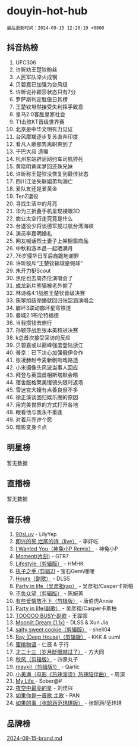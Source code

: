 # douyin-hot-hub

`最后更新时间：2024-09-15 12:20:19 +0800`

## 抖音热榜

1. UFC306
1. 许昕劝王楚钦粉丝
1. 人民军队淬火成钢
1. 贝碧嘉已加强为台风级
1. 许昕说孙颖莎状态只有7分
1. 罗萨斯判定胜傲日其楞
1. 王楚钦坦然接受失利挥手致意
1. 皇马2:0客胜皇家社会
1. T1击败KT晋级世界赛
1. 北京是中华文明有力见证
1. 台风摩羯逐步复苏直奔印度
1. 看凡人歌那隽离职爽到了
1. 干巴大叔 遗嘱
1. 杭州东站辟谣网约车司机猝死
1. 黄晓明黄奕梦回还珠兄妹
1. 许昕称王楚钦没恢复到最佳状态
1. 四川江油失联姐弟均溺亡
1. 爱队友还是爱黄金
1. TenZ退役
1. 寻找生活中的月亮
1. 华为三折叠手机呈现裸眼3D
1. 商业太空行走究竟是什么
1. 台退役少将谈德军舰过航台湾海峡
1. 演员李嘉明婚礼
1. 网友喊话烈士妻子上架橱窗商品
1. 中秋和游本昌一起晒满月
1. 76岁侵华日军后裔跪地谢罪
1. 许昕驳斥“王楚钦输球是假球”
1. 朱开力挺Scout
1. 黑伦也去周杰伦演唱会了
1. 成龙新片熊猫被老外偷了
1. 林诗栋4:1战胜王楚钦晋级决赛
1. 陈曌旭结完婚就回归张韶涵演唱会
1. 崩坏3联动崩坏星穹铁道
1. 曼城2:1布伦特福德
1. 当我攒钱去旅行
1. 孙颖莎战胜张本美和进决赛
1. k总首次接受采访的反应
1. 贝碧嘉或以巅峰强度登陆浙江
1. 普京：已下决心加强俄伊合作
1. 张凌赫赵今麦新剧吻戏路透
1. 小米摄像头风波当事人回应
1. 拜登与英国首相斯塔默会晤
1. 宿舍版格莱美慢镜头限时返场
1. 雪迷宫大嫂有点善良但不多
1. 徐正溪谈回归娱乐圈的原因
1. 用完美世界的方式打开各地
1. 眼看他与我永不重逢
1. 对着月亮许个愿
1. 暗影变身卡点

## 明星榜

暂无数据

## 直播榜

暂无数据

## 音乐榜

1. [90sLuv](https://sf5-hl-cdn-tos.douyinstatic.com/obj/tos-cn-ve-2774/oQGQgEIGeNeB08eABNQhaCkxBLL92zFoSVC8GA) - LilyYep
1. [即兴的誓 烂尾的诗（live）](https://sf6-cdn-tos.douyinstatic.com/obj/tos-cn-ve-2774/o4YvRBZsUYAhYimDFihjLiNI5WNiPr19YAOBM) - 李好吃
1. [I Wanted You（神兔小P Remix）](https://sf5-hl-cdn-tos.douyinstatic.com/obj/tos-cn-ve-2774/o4CAubmDQdZeEkstFnCvKIMDag8D2BSBOjfNuh) - 神兔小P
1. [Moment(片刻)](https://sf5-hl-cdn-tos.douyinstatic.com/obj/tos-cn-ve-2774/owmEcUYgQgktDfyBXRNDfAIZj9CFgVKgEpHmYF) - GTR7
1. [Lifestyle（剪辑版）](https://sf5-hl-cdn-tos.douyinstatic.com/obj/tos-cn-ve-2774/owfqGgjwG3V5lCLaAIezFMeg3LtuKNBaZKgzPV) - HMHK
1. [执子之手 (剪辑2)](https://sf5-hl-cdn-tos.douyinstatic.com/obj/tos-cn-ve-2774/oUoZLQjCc31XzqsBnBQUNgeKtYPBcgbFDwtfcu) - 宝石Gem\哩哩
1. [Hours（副歌）](https://sf5-hl-cdn-tos.douyinstatic.com/obj/tos-cn-ve-2774/oIfDfFDpw9mBHFzUNTU1oWEaAQBnCYTYNZhfEH) - DLSS
1. [Party in life（吴彦祖rap）](https://sf3-cdn-tos.douyinstatic.com/obj/tos-cn-ve-2774/o0DxM9fPEw1HmFSt7OeBCQQREzMBcIygZnjTNQ) - 吴彦祖/Casper卡斯柏
1. [不负众望（剪辑版）](https://sf3-cdn-tos.douyinstatic.com/obj/tos-cn-ve-2774/ok9MgbeIkuLlAiliwfUwtJhGyzMOtWCkZHBp3C) - 陈婉菁
1. [有些爱情放不下（剪辑版）](https://sf5-hl-cdn-tos.douyinstatic.com/obj/tos-cn-ve-2774/o4EIUawADYOHyzwgCMFHQkZ8BBfAmZBQEegct2) - 唐伯虎Annie
1. [Party in life(副歌）](https://sf5-hl-cdn-tos.douyinstatic.com/obj/tos-cn-ve-2774/ocKOGeeGAQQbmLb1LcGQTM9cMF9KSI8eLKmfYA) - 吴彦祖/Casper卡斯柏
1. [TOOOOO BUSY-副歌](https://sf5-hl-cdn-tos.douyinstatic.com/obj/tos-cn-ve-2774/o0fmjGZetNDjSM5EimFs2QlzBg30YgByJMRQrC) - 王霏霏
1. [Moonlit Dream (1.1x)](https://sf5-hl-cdn-tos.douyinstatic.com/obj/tos-cn-ve-2774/o4gcBzLA6DbiW6isn4MQqHBmVbQPnf3J6DZIgB) - DLSS & Xun Jia
1. [salty sweet cookie（剪辑版）](https://sf3-cdn-tos.douyinstatic.com/obj/tos-cn-ve-2774/oQBq9NyC0RVEaeFzKUYHYKFETJAf2f2jLuoQYD) - shell04
1. [Ray (Deep House)（剪辑版）](https://sf5-hl-cdn-tos.douyinstatic.com/obj/tos-cn-ve-2774/osjf5MggMpXjBKl8aAuLWaNBHfzhlFOKQwSCfT) - KKK & uuml
1. [蜜桃物语](https://sf5-hl-cdn-tos.douyinstatic.com/obj/tos-cn-ve-2774/oIhOSCZtIACtYU4XQkngiW9kCBfVD1Fz9IYeqL) - 仁辰 & 于行
1. [才二十三（岁月眨眼就过了）](https://sf6-cdn-tos.douyinstatic.com/obj/tos-cn-ve-2774/oYAvkTrUXEBMWYUbL3nl8i01MJ5skiIZASC2H) - 方大同
1. [秋风（剪辑版）](https://sf5-hl-cdn-tos.douyinstatic.com/obj/tos-cn-ve-2774/ocGaU84LfAfzMd2wbXdQFpCGhBiXg82JNMRRie) - 四熹丸子
1. [reaykil（剪辑版1）](https://sf3-cdn-tos.douyinstatic.com/obj/tos-cn-ve-2774/osSIWpEdiiBoAWKQMsIBhmw1wUEJn5z20ANfA9) - Qarlic
1. [小美满（电影《热辣滚烫》热辣陪伴曲）](https://sf5-hl-cdn-tos.douyinstatic.com/obj/tos-cn-ve-2774/o0GAn2lSgfZIDUgtevCGDQYnFg4CwnrBaxbTZL) - 周深
1. [My Life ](https://sf5-hl-cdn-tos.douyinstatic.com/obj/tos-cn-ve-2774/oMGNCIHFIPqLwfNFnALQkeDBz1UZGBgzae2YuG) - Sober@#
1. [夜空中最亮的星](https://sf5-hl-cdn-tos.douyinstatic.com/obj/tos-cn-ve-2774/o4IfgGwqqnFeXEMGaS8JBzJAdayAaCeoxqbjCD) - 刘佳兴
1. [如果你是一首歌 主歌](https://sf5-hl-cdn-tos.douyinstatic.com/obj/tos-cn-ve-2774/oECjBtQmQEDDkZNM057fBFLuWDtYDyIjGOpeVg) - PAN
1. [如果的事（张韶涵范玮琪版）](https://sf3-cdn-tos.douyinstatic.com/obj/tos-cn-ve-2774/owI7MDDyzHddFIDNOFiTf8qYP1fafEiAgmjsCv) - 张韶涵/范玮琪

## 品牌榜

[2024-09-15-brand.md](2024-09-15-brand.md)
